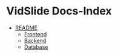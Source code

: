 <body class="markdown-body">

# VidSlide Docs-Index

* [README](https://github.com/jonasfroeller/SvelteKit_VidSlide#info)
  * [Frontend](https://github.com/jonasfroeller/SvelteKit_VidSlide#setup-frontend)
  * [Backend](https://github.com/jonasfroeller/SvelteKit_VidSlide#setup-database--backend-api)
  * [Database](https://github.com/jonasfroeller/SvelteKit_VidSlide#setup-database--backend-api)

</body>
